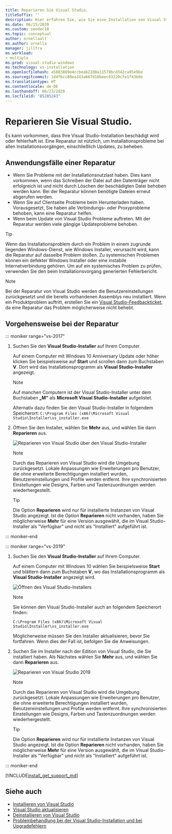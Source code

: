 ```yaml
---
title: Reparieren Sie Visual Studio.
titleSuffix: ''
description: Hier erfahren Sie, wie Sie eine Installation von Visual Studio 2017 reparieren.
ms.date: 06/15/2020
ms.custom: seodec18
ms.topic: conceptual
author: ornellaalt
ms.author: ornella
manager: jillfra
ms.workload:
- multiple
ms.prod: visual-studio-windows
ms.technology: vs-installation
ms.openlocfilehash: a5883889e4ccbeab22d8a11578bcd342ca95e9be
ms.sourcegitcommit: 1d4f6cc80ea343a667d16beec03220cfe1f43b8e
ms.translationtype: HT
ms.contentlocale: de-DE
ms.lasthandoff: 06/23/2020
ms.locfileid: "85285243"
---
```

# <a name="repair-visual-studio"></a>Reparieren Sie Visual Studio.

Es kann vorkommen, dass Ihre Visual Studio-Installation beschädigt wird oder fehlerhaft ist. Eine Reparatur ist nützlich, um Installationsprobleme bei allen Installationsvorgängen, einschließlich Updates, zu beheben.

## <a name="when-to-use-repair"></a>Anwendungsfälle einer Reparatur
* Wenn Sie Probleme mit der Installationsnutzlast haben. Dies kann vorkommen, wenn das Schreiben der Datei auf den Datenträger nicht erfolgreich ist und nicht durch Löschen der beschädigten Datei behoben werden kann. Bei der Reparatur können benötigte Dateien erneut abgerufen werden. 
* Wenn Sie auf Clientseite Probleme beim Herunterladen haben. Vorausgesetzt, Sie haben alle Verbindungs- oder Proxyprobleme behoben, kann eine Reparatur helfen. 
* Wenn beim Update von Visual Studio Probleme auftreten. Mit der Reparatur werden viele gängige Updateprobleme behoben. 

> [!TIP] 
> Wenn das Installationsproblem durch ein Problem in einem zugrunde liegenden Windows-Dienst, wie Windows Installer, verursacht wird, kann die Reparatur auf dasselbe Problem stoßen. Zu systemischen Problemen können ein defekter Windows Installer oder eine instabile Internetverbindung gehören. Um auf ein systemisches Problem zu prüfen, verwenden Sie den beim Installationsvorgang generierten Fehlerbericht.

> [!NOTE] 
> Bei der Reparatur von Visual Studio werden die Benutzereinstellungen zurückgesetzt und die bereits vorhandenen Assemblys neu installiert. Wenn ein Produktproblem auftritt, erstellen Sie ein [Visual Studio-Feedbackticket](https://developercommunity.visualstudio.com/content/problem/post.html?space=8), da eine Reparatur das Problem möglicherweise nicht behebt.

## <a name="how-to-repair"></a>Vorgehensweise bei der Reparatur
::: moniker range="vs-2017"

1. Suchen Sie den **Visual Studio-Installer** auf Ihrem Computer.

     Auf einem Computer mit Windows 10 Anniversary Update oder höher klicken Sie beispielsweise auf **Start** und scrollen dann zum Buchstaben **V**. Dort wird das Installationsprogramm als **Visual Studio-Installer** angezeigt.

   > [!NOTE]
   > Auf manchen Computern ist der Visual Studio-Installer unter dem Buchstaben **„M“** als **Microsoft Visual Studio-Installer** aufgelistet.
   >
   > Alternativ dazu finden Sie den Visual Studio-Installer in folgendem Speicherort: `C:\Program Files (x86)\Microsoft Visual Studio\Installer\vs_installer.exe`

1. Öffnen Sie den Installer, wählen Sie **Mehr** aus, und wählen Sie dann **Reparieren** aus.

    ![Reparieren von Visual Studio über den Visual Studio-Installer](media/repair-visual-studio.png "Reparieren von Visual Studio über den Visual Studio-Installer")

   > [!NOTE]
   > Durch das Reparieren von Visual Studio wird die Umgebung zurückgesetzt. Lokale Anpassungen wie Erweiterungen pro Benutzer, die ohne erweiterte Berechtigungen installiert wurden, Benutzereinstellungen und Profile werden entfernt. Ihre synchronisierten Einstellungen wie Designs, Farben und Tastenzuordnungen werden wiederhergestellt.
   >

   > [!TIP]
   > Die Option **Reparieren** wird nur für installierte Instanzen von Visual Studio angezeigt. Ist die Option **Reparieren** nicht vorhanden, haben Sie möglicherweise **Mehr** für eine Version ausgewählt, die im Visual Studio-Installer als "Verfügbar" und nicht als "Installiert" aufgeführt ist.

::: moniker-end

::: moniker range="vs-2019"

1. Suchen Sie den **Visual Studio-Installer** auf Ihrem Computer.

     Auf einem Computer mit Windows 10 wählen Sie beispielsweise **Start** und blättern dann zum Buchstaben **V**, wo das Installationsprogramm als **Visual Studio-Installer** angezeigt wird.

     ![Öffnen des Visual Studio-Installers](media/vs-2019/vs-installer-windows-start.png "Öffnen des Visual Studio-Installers")

     > [!NOTE]
     > Sie können den Visual Studio-Installer auch an folgendem Speicherort finden:
     >
     > `C:\Program Files (x86)\Microsoft Visual Studio\Installer\vs_installer.exe`

    Möglicherweise müssen Sie den Installer aktualisieren, bevor Sie fortfahren. Wenn dies der Fall ist, befolgen Sie die Anweisungen.

1. Suchen Sie im Installer nach der Edition von Visual Studio, die Sie installiert haben. Als Nächstes wählen Sie **Mehr** aus, und wählen Sie dann **Reparieren** aus.

     ![Reparieren von Visual Studio 2019](media/vs-2019/vs-installer-repair.png "Reparieren von Visual Studio 2019")

   > [!NOTE]
   > Durch das Reparieren von Visual Studio wird die Umgebung zurückgesetzt. Lokale Anpassungen wie Erweiterungen pro Benutzer, die ohne erweiterte Berechtigungen installiert wurden, Benutzereinstellungen und Profile werden entfernt. Ihre synchronisierten Einstellungen wie Designs, Farben und Tastenzuordnungen werden wiederhergestellt.
   >

   > [!TIP]
   > Die Option **Reparieren** wird nur für installierte Instanzen von Visual Studio angezeigt. Ist die Option **Reparieren** nicht vorhanden, haben Sie möglicherweise **Mehr** für eine Version ausgewählt, die im Visual Studio-Installer als "Verfügbar" und nicht als "Installiert" aufgeführt ist.

::: moniker-end

[!INCLUDE[install_get_support_md](includes/install_get_support_md.md)]

## <a name="see-also"></a>Siehe auch

* [Installieren von Visual Studio](install-visual-studio.md)
* [Visual Studio aktualisieren](update-visual-studio.md)
* [Deinstallieren von Visual Studio](uninstall-visual-studio.md)
* [Problembehandlung bei der Visual Studio-Installation und bei Upgradefehlern](troubleshooting-installation-issues.md)
